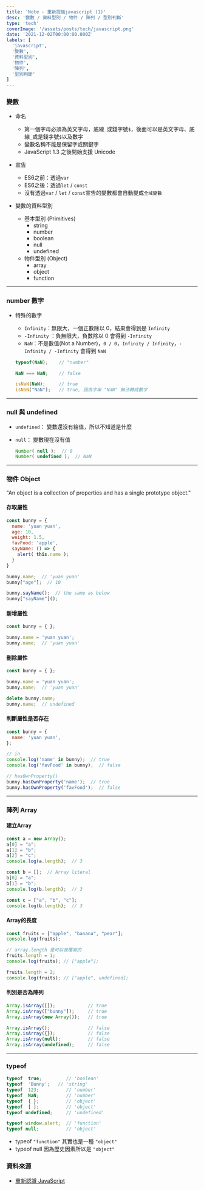 ```yaml
---
title: 'Note - 重新認識javascript (1)'
desc: '變數 / 資料型別 / 物件 / 陣列 / 型別判斷'
type: 'tech'
coverImage: '/assets/posts/tech/javascript.png'
date: '2021-12-02T00:00:00.000Z'
labels: [
  'javascript',
  '變數',
  '資料型別',
  '物件',
  '陣列',
  '型別判斷'
]
---
```


### 變數

- 命名
	- 第一個字母必須為英文字母，底線`_`或錢字號`$`，後面可以是英文字母、底線`_`或是錢字號`$`以及數字
	- 變數名稱不能是保留字或關鍵字
	- JavaScript 1.3 之後開始支援 Unicode

- 宣告
	- ES6之前：透過`var`
	- ES6之後：透過`let` / `const`
	- 沒有透過`var` / `let` / `const`宣告的變數都會自動變成`全域變數`

- 變數的資料型別
	- 基本型別 (Primitives)
		- string
		- number
		- boolean
		- null
		- undefined
	- 物件型別 (Object)
		- array
		- object
		- function

***

### number 數字

- 特殊的數字
  - `Infinity`：無限大，一個正數除以 0，結果會得到是 `Infinity`
  - `-Infinity` ：負無限大，負數除以 0 會得到 `-Infinity`
  - `NaN`：不是數值(Not a Number)，`0 / 0`，`Infinity / Infinity`，`-Infinity / -Infinity` 會得到 `NaN`

  ```javascript
  typeof(NaN);    // "number"

  NaN === NaN;    // false

  isNaN(NaN);     // true
  isNaN("NaN");   // true, 因為字串 "NaN" 無法轉成數字
  ```

***

### null 與 undefined

- `undefined`： 變數還沒有給值，所以不知道是什麼
- `null`： 變數現在沒有值

  ```javascript
  Number( null );  // 0
  Number( undefined );  // NaN
  ```

***

### 物件 Object

"An object is a collection of properties and has a single prototype object."

#### 存取屬性

```javascript
const bunny = {
  name: 'yuan yuan',
  age: 10,
  weight: 1.5,
  favFood: 'apple',
  sayName: () => {
    alert( this.name );
  }
}

bunny.name;  // 'yuan yuan'
bunny["age"];  // 10

bunny.sayName();  // the same as below
bunny["sayName"]();
```

#### 新增屬性

```javascript
const bunny = { };

bunny.name = 'yuan yuan';
bunny.name;  // 'yuan yuan'
```

#### 刪除屬性

```javascript
const bunny = { };

bunny.name = 'yuan yuan';
bunny.name;  // 'yuan yuan'

delete bunny.name;
bunny.name;  // undefined
```

#### 判斷屬性是否存在

```javascript
const bunny = {
  name: 'yuan yuan',
};

// in
console.log('name' in bunny);  // true
console.log('favFood' in bunny);  // false

// hasOwnProperty()
bunny.hasOwnProperty('name');  // true
bunny.hasOwnProperty('favFood');  // false
```

***

### 陣列 Array

#### 建立Array

```javascript
const a = new Array();
a[0] = "a";
a[1] = "b";
a[2] = "c";
console.log(a.length);  // 3

const b = [];  // Array literal
b[0] = "a";
b[1] = "b";
console.log(b.length);  // 3

const c = ["a", "b", "c"];
console.log(b.length);  // 3
```

#### Array的長度

```javascript
const fruits = ["apple", "banana", "pear"];
console.log(fruits);

// array.length 是可以被覆寫的
fruits.length = 1;
console.log(fruits); // ["apple"];

fruits.length = 2;
console.log(fruits); // ["apple", undefined];
```

#### 判別是否為陣列

```javascript
Array.isArray([]);            // true
Array.isArray(["bunny"]);     // true
Array.isArray(new Array());   // true

Array.isArray();              // false
Array.isArray({});            // false
Array.isArray(null);          // false
Array.isArray(undefined);     // false
```

***

### typeof

```javascript
typeof  true;         // 'boolean'
typeof  'Bunny';   // 'string'
typeof  123;          // 'number'
typeof  NaN;          // 'number'
typeof  { };          // 'object'
typeof  [ ];          // 'object'
typeof undefined;     // 'undefined'

typeof window.alert;  // 'function'
typeof null;          // 'object'
```

- typeof `"function"` 其實也是一種 `"object"`
- typeof null 因為歷史因素所以是 `"object"`

### 資料來源
- <a href='https://ithelp.ithome.com.tw/users/20065504/ironman/1259' target="_blank">重新認識 JavaScript</a>